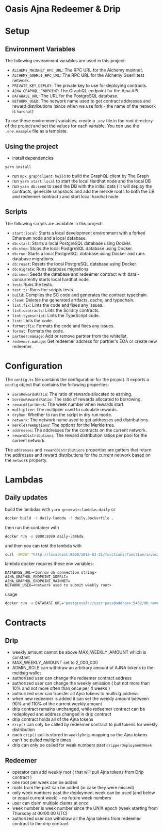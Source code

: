 # Oasis Ajna Redeemer & Drip

# Setup

## Environment Variables

The following environment variables are used in this project:

- `ALCHEMY_MAINNET_RPC_URL`: The RPC URL for the Alchemy mainnet.
- `ALCHEMY_GOERLI_RPC_URL`: The RPC URL for the Alchemy Goerli test network.
- `PRIVATE_KEY_DEPLOY`: The private key to use for deploying contracts.
- `AJNA_GRAPHQL_ENDPOINT`: The GraphQL endpoint for the Ajna API.
- `DATABASE_URL`: The URL for the PostgreSQL database.
- `NETWORK_USED`: The network name used to get contract addresses and reward distributions (since when we use fork - the name of the network is `hardhat`)

To use these environment variables, create a `.env` file in the root directory of the project and set the values for each variable. You can use the `.env.example` file as a template.

## Using the project 

- install dependencies
```
yarn install
```
- run `npx graphclient build` to build the GraphQL client by The Graph
- run `yarn start:local` to start the local Hardhat node and the local DB
- run `yarn db:seed` to seed the DB with the initial data ( it will deploy the contracts, generate snapshots and add the merkle roots to both the DB and redeemer contract ) and start local hardhat node

## Scripts

The following scripts are available in this project:

- `start:local`: Starts a local development environment with a forked Ethereum node and a local database.
- `db:start`: Starts a local PostgreSQL database using Docker.
- `db:stop`: Stops the local PostgreSQL database using Docker.
- `db:run`: Starts a local PostgreSQL database using Docker and runs database migrations.
- `db:reset`: Resets the local PostgreSQL database using Docker.
- `db:migrate`: Runs database migrations.
- `db:seed`: Seeds the database and redeemer contract with data - concurrently starts local hardhat node.
- `test`: Runs the tests.
- `test:ts`: Runs the scripts tests.
- `build`: Compiles the SC code and generates the contract typechain.
- `clean`: Deletes the generated artifacts, cache, and typechain.
- `lint:fix`: Lints the code and fixes any issues.
- `lint:contracts`: Lints the Solidity contracts.
- `lint:typescript`: Lints the TypeScript code.
- `lint`: Lints the code.
- `format:fix`: Formats the code and fixes any issues.
- `format`: Formats the code.
- `partner:manage`: Add or remove partner from the whitelist.
- `redeemer:manage`: Get redeemer address for partner's EOA or create new redeemer.


# Configuration
The `config.ts` file contains the configuration for the project. It exports a `config` object that contains the following properties:

- `earnRewardsRatio`: The ratio of rewards allocated to earning.
- `borrowRewardsRatio`: The ratio of rewards allocated to borrowing.
- `rewardStartWeek`: The week number when rewards start.
- `multiplier`: The multiplier used to calculate rewards.
- `dryRun`: Whether to run the script in dry run mode.
- `network`: The network name used to get addresses and distributions.
- `merkleTreeOptions`: The options for the Merkle tree.
- `addresses`: The addresses for the contracts on the current network.
- `rewardDistributions`: The reward distribution ratios per pool for the current network.

The `addresses` and `rewardDistributions` properties are getters that return the addresses and reward distributions for the current network based on the `network` property.

# Lambdas
## Daily updates

build the lambdas with `yarn generate:lambdas:daily`
or
```bash
docker build -t daily-lambda -f daily.Dockerfile .
```
then run the container with
```bash
docker run -p 9000:8080 daily-lambda
```
and then you can test the lambda with
```bash
curl -XPOST "http://localhost:9000/2015-03-31/functions/function/invocations" -d '{"body":{"dayIds":[19543]}}'
```
lambda docker requires these env variables:
```env
DATABASE_URL=<borrow db connection string>
AJNA_GRAPHQL_ENDPOINT_GOERLI=
AJNA_GRAPHQL_ENDPOINT_MAINNET=
NETWORK_USED=<network used to submit weekly root>
```

usage
```bash
docker run -e DATABASE_URL="postgresql://user:pass@address:5432/db_name" AJNA_GRAPHQL_ENDPOINT_GOERLI xx ...
```

# Contracts
## Drip
- weekly amount cannot be above MAX_WEEKLY_AMOUNT which is constant
- MAX_WEEKLY_AMOUNT set to 2_000_000
- ADMIN_ROLE can withdraw an arbitrary amount of AJNA tokens to the multisig wallet
- authorized user can change the redeemer contract address
- authorized user can change the weekly emission ( but not more than 10% and not more often than once per 4 weeks )
- authorized user can transfer all Ajna tokens to multisig address
- when new redeemer is added it can set the weekly amount between 90% and 110% of the current weekly amount
- drip contract remains unchanged, while redeemer contract can be redeployed and address changed in drip contract
- drip contract holds all of the Ajna tokens
- `drip()` can only be called by redeemer contract to pull tokens for weekly distribution
- each `drip()` call is stored in `weeklyDrip` mapping so the Ajna tokens can't be pulled multiple times
- drip can only be called for week numbers past `dripperDeploymentWeek` 

## Redeemer
- operator can add weekly root ( that will pull Ajna tokens from Drip contract )
- one root per week can be added
- roots from the past can be added (in case they were missed)
- only week numbers past the deployment week can be used (and below or equal current week) - no future week numbers
- user can claim multiple claims at once
- week number is week number since the UNIX epoch (week starting from Thursday at 00:00:00 UTC)
- authorized user can withdraw all the Ajna tokens from redeemer contract to the drip contract